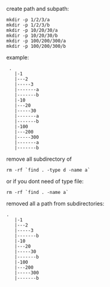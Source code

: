 

create path and subpath:

```
mkdir -p 1/2/3/a
mkdir -p 1/2/3/b
mkdir -p 10/20/30/a
mkdir -p 10/20/30/b
mkdir -p 100/200/300/a
mkdir -p 100/200/300/b
```

example:
```
 .
   |-1
   |---2
   |-----3
   |-------a
   |-------b
   |-10
   |---20
   |-----30
   |-------a
   |-------b
   |-100
   |---200
   |-----300
   |-------a
   |-------b
```

remove all subdirectory of

```
rm -rf `find . -type d -name a`
```

or if you dont need of type file:

```
rm -rf `find . -name a`
```

removed all a path from subdirectories:

```
.
   |-1
   |---2
   |-----3
   |-------b
   |-10
   |---20
   |-----30
   |-------b
   |-100
   |---200
   |-----300
   |-------b
```
